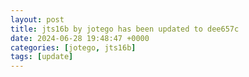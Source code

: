 ```yaml
---
layout: post
title: jts16b by jotego has been updated to dee657c
date: 2024-06-28 19:48:47 +0000
categories: [jotego, jts16b]
tags: [update]
---
```


